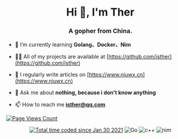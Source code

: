 <h1 align="center">Hi 👋, I'm Ther</h1>
<h3 align="center">A gopher from China.</h3>



- 🌱 I’m currently learning **Golang、Docker、Nim**

- 👨‍💻 All of my projects are available at [https://github.com/isther](https://github.com/isther)

- 📝 I regularly write articles on [https://www.niuwx.cn](https://www.niuwx.cn)

- 💬 Ask me about **nothing, because i don't know anything**

- 📫 How to reach me **isther@qq.com**

[![Page Views Count](https://badges.toozhao.com/badges/01FQP76TP6ZBNKKYXKKWX9BGJ8/blue.svg)](https://badges.toozhao.com/stats/01FQP76TP6ZBNKKYXKKWX9BGJ8 "Get your own page views count badge on badges.toozhao.com")
<p align="center">
<a href="https://wakatime.com/@4b53d00f-9d2e-4966-822f-ea918cbec9e7"><img src="https://wakatime.com/badge/user/4b53d00f-9d2e-4966-822f-ea918cbec9e7.svg" alt="Total time coded since Jan 30 2021" /></a>
<img alt="Go" src="https://img.shields.io/badge/Go-FCEAE5?style=flat-square&logo=Go">
<img alt="c++" src="https://img.shields.io/badge/C++-f34b7d?style=flat-square&logo=c%2b%2b">
<img alt="nim" src="https://img.shields.io/badge/Nim-blue?style=flat-square&logo=Nim"> 
</p>
